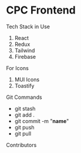# CPC Frontend

Tech Stack in Use
1. React
2. Redux
3. Tailwind
4. Firebase

For Icons
1. MUI Icons
2. Toastify


Git Commands
 - git stash
 - git add .
 - git commit -m "__name__"
 - git push
 - git pull
 
Contributors

